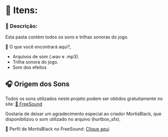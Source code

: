<h1>📂 Itens:</h1>

<h3>📌 Descrição:</h3>
<p>Esta pasta contém todos os sons e trilhas sonoras do jogo.</p>

<p>📌 O que você encontrará aqui?,</p>
<ul>
<li>Arquivos de som (.wav e .mp3).</li>
<li>Trilha sonora do jogo.</li>
<li>Som dos efeitos</li>
</ul>

<h2>🎧 Origem dos Sons</h2>

<p>Todos os sons utilizados neste projeto podem ser obtidos gratuitamente no site:
<a href="https://freesound.org/">🔗 FreeSound</a></p>

<p>Gostaria de deixar um agradecimento especial ao criador MortisBlack, que disponibilizou o som utilizado no arquivo (hurtbox_sfx).</p>

<p>🔗 Perfil de MortisBlack no FreeSound: <a href="https://freesound.org/people/MortisBlack/">Clique aqui</a></p>